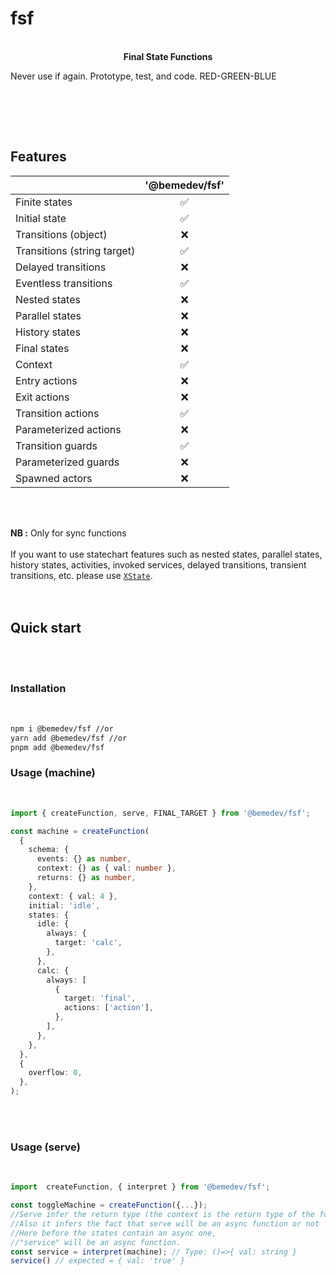 # fsf

<p align="center">
  
  <br />
    <strong>Final State Functions</strong>
    <p>Never use if again. Prototype, test, and code. RED-GREEN-BLUE</p>
  <br />

</p>

<br/>
<br/>

## Features

|                             | **'@bemedev/fsf'** |
| --------------------------- | :----------------: |
| Finite states               |         ✅         |
| Initial state               |         ✅         |
| Transitions (object)        |         ❌         |
| Transitions (string target) |         ✅         |
| Delayed transitions         |         ❌         |
| Eventless transitions       |         ✅         |
| Nested states               |         ❌         |
| Parallel states             |         ❌         |
| History states              |         ❌         |
| Final states                |         ❌         |
| Context                     |         ✅         |
| Entry actions               |         ❌         |
| Exit actions                |         ❌         |
| Transition actions          |         ✅         |
| Parameterized actions       |         ❌         |
| Transition guards           |         ✅         |
| Parameterized guards        |         ❌         |
| Spawned actors              |         ❌         |

<br/>
<br/>

**NB :** Only for sync functions <br/> <br/> If you want to use statechart
features such as nested states, parallel states, history states,
activities, invoked services, delayed transitions, transient transitions,
etc. please use [`XState`](https://github.com/statelyai/xstate). <br/>
<br/> <br/>

## Quick start

<br/>
<br/>

### Installation

<br/>

```bash
npm i @bemedev/fsf //or
yarn add @bemedev/fsf //or
pnpm add @bemedev/fsf
```

### Usage (machine)

<br/>

```ts
import { createFunction, serve, FINAL_TARGET } from '@bemedev/fsf';

const machine = createFunction(
  {
    schema: {
      events: {} as number,
      context: {} as { val: number },
      returns: {} as number,
    },
    context: { val: 4 },
    initial: 'idle',
    states: {
      idle: {
        always: {
          target: 'calc',
        },
      },
      calc: {
        always: [
          {
            target: 'final',
            actions: ['action'],
          },
        ],
      },
    },
  },
  {
    overflow: 0,
  },
);
```

<br/>
<br/>

### Usage (serve)

<br/>

```ts
import  createFunction, { interpret } from '@bemedev/fsf';

const toggleMachine = createFunction({...});
//Serve infer the return type (the context is the return type of the function)
//Also it infers the fact that serve will be an async function or not
//Here before the states contain an async one,
//"service" will be an async function.
const service = interpret(machine); // Type: ()=>{ val: string }
service() // expected = { val: 'true' }
```

